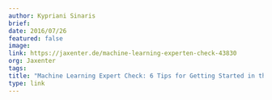 ```yaml
---
author: Kypriani Sinaris
brief:
date: 2016/07/26
featured: false
image:
link: https://jaxenter.de/machine-learning-experten-check-43830
org: Jaxenter
tags:
title: "Machine Learning Expert Check: 6 Tips for Getting Started in the Machine Learning"
type: link
---
```

